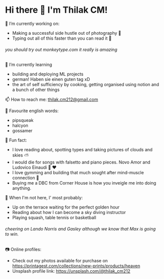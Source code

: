 # Hi there 🌊  I'm Thilak CM!

🔭 I’m currently working on:
- Making a successful side hustle out of photography 📸 
- Typing out all of this faster than you can read it 💨 
###### you should try out monkeytype.com it really is amazing

🌱 I’m currently learning 
- building and deploying ML projects
- german! Haben sie einen guten tag xD
- the art of self sufficiency by cooking, getting organised using notion and a bunch of other things

📫 How to reach me: thilak.cm212@gmail.com

📕 Favourite english words: 
- pipsqueak 
- halcyon
- gossamer

🤩 Fun fact: 
- I love reading about, spotting types and taking pictures of clouds and skies ⛅️ 
- I would die for songs with falsetto and piano pieces. Novo Amor and Ludovico Einaudi 🙌 ♥️ 
- I love gymming and building that much sought after mind-muscle connection 💪 
- Buying me a DBC from Corner House is how you inveigle me into doing anything. 

🐽  When I'm not here, I' most probably:
- Up on the terrace waiting for the perfect golden hour 
- Reading about how I can become a sky diving instructor 
- Playing squash, table tennis or basketball 
###### cheering on Lando Norris and Gasley although we know that Max is going to win. 

📷 Online profiles: 
- Check out my photos available for purchase on https://printagest.com/collections/new-prints/products/heaven 
- Unsplash profile link: https://unsplash.com/@thilak_cm212
